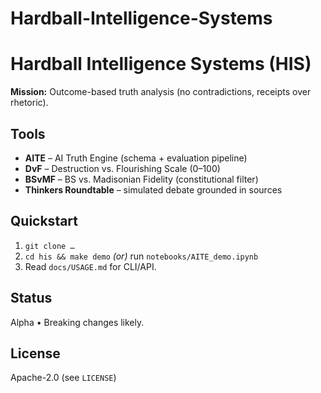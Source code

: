 # Hardball-Intelligence-Systems
# Hardball Intelligence Systems (HIS)
**Mission:** Outcome-based truth analysis (no contradictions, receipts over rhetoric).

## Tools
- **AITE** – AI Truth Engine (schema + evaluation pipeline)
- **DvF** – Destruction vs. Flourishing Scale (0–100)
- **BSvMF** – BS vs. Madisonian Fidelity (constitutional filter)
- **Thinkers Roundtable** – simulated debate grounded in sources

## Quickstart
1) `git clone …`
2) `cd his && make demo` *(or)* run `notebooks/AITE_demo.ipynb`
3) Read `docs/USAGE.md` for CLI/API.

## Status
Alpha • Breaking changes likely.

## License
Apache-2.0 (see `LICENSE`)
